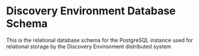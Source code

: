 
Discovery Environment Database Schema
=====================================

This is the relational database schema for the PostgreSQL instance used for relational storage by the Discovery Environment distributed system 

